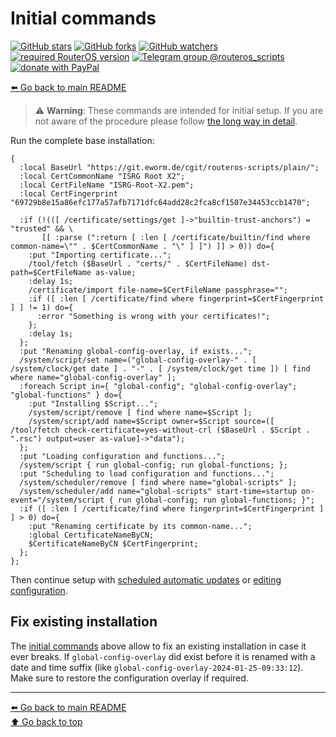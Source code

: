 Initial commands
================

[![GitHub stars](https://img.shields.io/github/stars/eworm-de/routeros-scripts?logo=GitHub&style=flat&color=red)](https://github.com/eworm-de/routeros-scripts/stargazers)
[![GitHub forks](https://img.shields.io/github/forks/eworm-de/routeros-scripts?logo=GitHub&style=flat&color=green)](https://github.com/eworm-de/routeros-scripts/network)
[![GitHub watchers](https://img.shields.io/github/watchers/eworm-de/routeros-scripts?logo=GitHub&style=flat&color=blue)](https://github.com/eworm-de/routeros-scripts/watchers)
[![required RouterOS version](https://img.shields.io/badge/RouterOS-7.15-yellow?style=flat)](https://mikrotik.com/download/changelogs/)
[![Telegram group @routeros_scripts](https://img.shields.io/badge/Telegram-%40routeros__scripts-%2326A5E4?logo=telegram&style=flat)](https://t.me/routeros_scripts)
[![donate with PayPal](https://img.shields.io/badge/Like_it%3F-Donate!-orange?logo=githubsponsors&logoColor=orange&style=flat)](https://www.paypal.com/cgi-bin/webscr?cmd=_s-xclick&hosted_button_id=A4ZXBD6YS2W8J)

[⬅️ Go back to main README](README.md)

> ⚠️ **Warning**: These commands are intended for initial setup. If you are
> not aware of the procedure please follow
> [the long way in detail](README.md#the-long-way-in-detail).

Run the complete base installation:

    {
      :local BaseUrl "https://git.eworm.de/cgit/routeros-scripts/plain/";
      :local CertCommonName "ISRG Root X2";
      :local CertFileName "ISRG-Root-X2.pem";
      :local CertFingerprint "69729b8e15a86efc177a57afb7171dfc64add28c2fca8cf1507e34453ccb1470";

      :if (!(([ /certificate/settings/get ]->"builtin-trust-anchors") = "trusted" && \
           [[ :parse (":return [ :len [ /certificate/builtin/find where common-name=\"" . $CertCommonName . "\" ] ]") ]] > 0)) do={
        :put "Importing certificate...";
        /tool/fetch ($BaseUrl . "certs/" . $CertFileName) dst-path=$CertFileName as-value;
        :delay 1s;
        /certificate/import file-name=$CertFileName passphrase="";
        :if ([ :len [ /certificate/find where fingerprint=$CertFingerprint ] ] != 1) do={
          :error "Something is wrong with your certificates!";
        };
        :delay 1s;
      };
      :put "Renaming global-config-overlay, if exists...";
      /system/script/set name=("global-config-overlay-" . [ /system/clock/get date ] . "-" . [ /system/clock/get time ]) [ find where name="global-config-overlay" ];
      :foreach Script in={ "global-config"; "global-config-overlay"; "global-functions" } do={
        :put "Installing $Script...";
        /system/script/remove [ find where name=$Script ];
        /system/script/add name=$Script owner=$Script source=([ /tool/fetch check-certificate=yes-without-crl ($BaseUrl . $Script . ".rsc") output=user as-value]->"data");
      };
      :put "Loading configuration and functions...";
      /system/script { run global-config; run global-functions; };
      :put "Scheduling to load configuration and functions...";
      /system/scheduler/remove [ find where name="global-scripts" ];
      /system/scheduler/add name="global-scripts" start-time=startup on-event="/system/script { run global-config; run global-functions; }";
      :if ([ :len [ /certificate/find where fingerprint=$CertFingerprint ] ] > 0) do={
        :put "Renaming certificate by its common-name...";
        :global CertificateNameByCN;
        $CertificateNameByCN $CertFingerprint;
      };
    };

Then continue setup with
[scheduled automatic updates](README.md#scheduled-automatic-updates) or
[editing configuration](README.md#editing-configuration).

## Fix existing installation

The [initial commands](#initial-commands) above allow to fix an existing
installation in case it ever breaks. If `global-config-overlay` did exist
before it is renamed with a date and time suffix (like
`global-config-overlay-2024-01-25-09:33:12`). Make sure to restore the
configuration overlay if required.

---
[⬅️ Go back to main README](README.md)  
[⬆️ Go back to top](#top)
